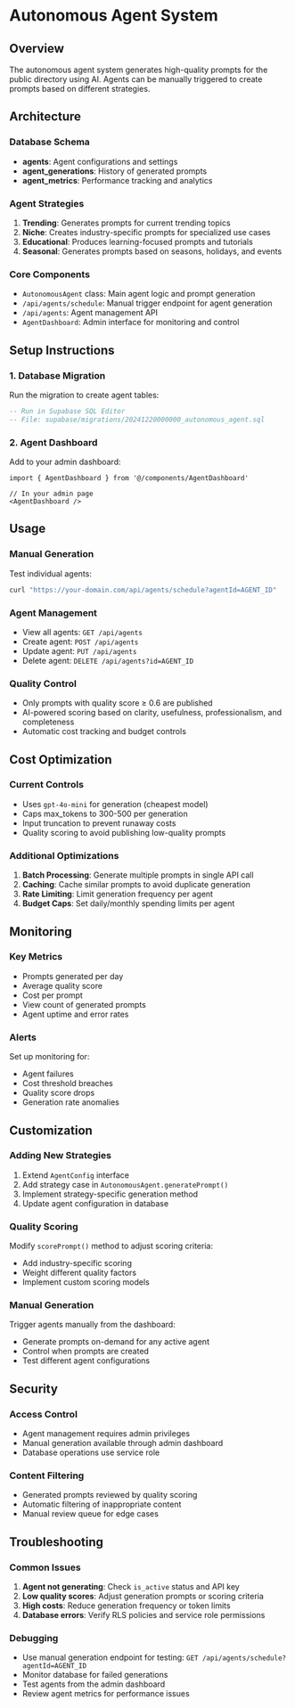 # Autonomous Agent System

## Overview
The autonomous agent system generates high-quality prompts for the public directory using AI. Agents can be manually triggered to create prompts based on different strategies.

## Architecture

### Database Schema
- **agents**: Agent configurations and settings
- **agent_generations**: History of generated prompts
- **agent_metrics**: Performance tracking and analytics

### Agent Strategies
1. **Trending**: Generates prompts for current trending topics
2. **Niche**: Creates industry-specific prompts for specialized use cases
3. **Educational**: Produces learning-focused prompts and tutorials
4. **Seasonal**: Generates prompts based on seasons, holidays, and events

### Core Components
- `AutonomousAgent` class: Main agent logic and prompt generation
- `/api/agents/schedule`: Manual trigger endpoint for agent generation
- `/api/agents`: Agent management API
- `AgentDashboard`: Admin interface for monitoring and control

## Setup Instructions

### 1. Database Migration
Run the migration to create agent tables:
```sql
-- Run in Supabase SQL Editor
-- File: supabase/migrations/20241220000000_autonomous_agent.sql
```

### 2. Agent Dashboard
Add to your admin dashboard:
```tsx
import { AgentDashboard } from '@/components/AgentDashboard'

// In your admin page
<AgentDashboard />
```

## Usage

### Manual Generation
Test individual agents:
```bash
curl "https://your-domain.com/api/agents/schedule?agentId=AGENT_ID"
```

### Agent Management
- View all agents: `GET /api/agents`
- Create agent: `POST /api/agents`
- Update agent: `PUT /api/agents`
- Delete agent: `DELETE /api/agents?id=AGENT_ID`

### Quality Control
- Only prompts with quality score ≥ 0.6 are published
- AI-powered scoring based on clarity, usefulness, professionalism, and completeness
- Automatic cost tracking and budget controls

## Cost Optimization

### Current Controls
- Uses `gpt-4o-mini` for generation (cheapest model)
- Caps max_tokens to 300-500 per generation
- Input truncation to prevent runaway costs
- Quality scoring to avoid publishing low-quality prompts

### Additional Optimizations
1. **Batch Processing**: Generate multiple prompts in single API call
2. **Caching**: Cache similar prompts to avoid duplicate generation
3. **Rate Limiting**: Limit generation frequency per agent
4. **Budget Caps**: Set daily/monthly spending limits per agent

## Monitoring

### Key Metrics
- Prompts generated per day
- Average quality score
- Cost per prompt
- View count of generated prompts
- Agent uptime and error rates

### Alerts
Set up monitoring for:
- Agent failures
- Cost threshold breaches
- Quality score drops
- Generation rate anomalies

## Customization

### Adding New Strategies
1. Extend `AgentConfig` interface
2. Add strategy case in `AutonomousAgent.generatePrompt()`
3. Implement strategy-specific generation method
4. Update agent configuration in database

### Quality Scoring
Modify `scorePrompt()` method to adjust scoring criteria:
- Add industry-specific scoring
- Weight different quality factors
- Implement custom scoring models

### Manual Generation
Trigger agents manually from the dashboard:
- Generate prompts on-demand for any active agent
- Control when prompts are created
- Test different agent configurations

## Security

### Access Control
- Agent management requires admin privileges
- Manual generation available through admin dashboard
- Database operations use service role

### Content Filtering
- Generated prompts reviewed by quality scoring
- Automatic filtering of inappropriate content
- Manual review queue for edge cases

## Troubleshooting

### Common Issues
1. **Agent not generating**: Check `is_active` status and API key
2. **Low quality scores**: Adjust generation prompts or scoring criteria
3. **High costs**: Reduce generation frequency or token limits
4. **Database errors**: Verify RLS policies and service role permissions

### Debugging
- Use manual generation endpoint for testing: `GET /api/agents/schedule?agentId=AGENT_ID`
- Monitor database for failed generations
- Test agents from the admin dashboard
- Review agent metrics for performance issues
